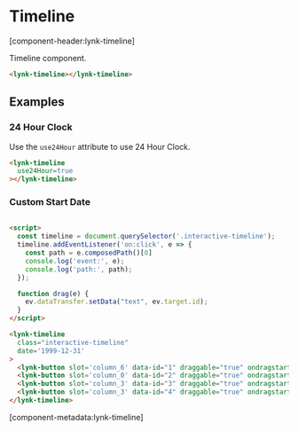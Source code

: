 # Timeline

[component-header:lynk-timeline]

Timeline component.

```html preview
<lynk-timeline></lynk-timeline>
```

## Examples

### 24 Hour Clock

Use the `use24Hour` attribute to use 24 Hour Clock.

```html preview
<lynk-timeline
  use24Hour=true
></lynk-timeline>
```

### Custom Start Date
```html preview

<script>
  const timeline = document.querySelector('.interactive-timeline');
  timeline.addEventListener('on:click', e => {
    const path = e.composedPath()[0]
    console.log('event:', e);
    console.log('path:', path);
  });

  function drag(e) {
    ev.dataTransfer.setData("text", ev.target.id);
  }
</script>

<lynk-timeline
  class="interactive-timeline"
  date='1999-12-31'
>
  <lynk-button slot='column_6' data-id="1" draggable="true" ondragstart="drag(e)">Button</lynk-button>
  <lynk-button slot='column_0' data-id="2" draggable="true" ondragstart="drag(e)">Button</lynk-button>
  <lynk-button slot='column_3' data-id="3" draggable="true" ondragstart="drag(e)">Button</lynk-button>
  <lynk-button slot='column_3' data-id="4" draggable="true" ondragstart="drag(e)">Button</lynk-button>
</lynk-timeline>
```

[component-metadata:lynk-timeline]
